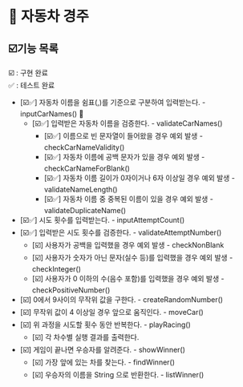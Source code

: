 # 🚗 자동차 경주

## ☑️기능 목록

☑️ : 구현 완료 <BR>
✅ : 테스트 완료

- [☑️✅] 자동차 이름을 쉼표(,)를 기준으로 구분하여 입력받는다. - inputCarNames() 🍏
    - [☑️✅] 입력받은 자동차 이름을 검증한다. - validateCarNames() 
        - [☑️✅] 이름으로 빈 문자열이 들어왔을 경우 예외 발생 - checkCarNameValidity() 
        - [☑️✅] 자동차 이름에 공백 문자가 있을 경우 예외 발생 - checkCarNameForBlank() 
        - [☑️✅] 자동차 이름 길이가 0자이거나 6자 이상일 경우 예외 발생 - validateNameLength() 
        - [☑️✅] 자동차 이름 중 중복된 이름이 있을 경우 예외 발생 - validateDuplicateName() 
- [☑️✅] 시도 횟수를 입력받는다. - inputAttemptCount()
- [☑️✅] 입력받은 시도 횟수를 검증한다. - validateAttemptNumber()
    - [☑️] 사용자가 공백을 입력했을 경우 예외 발생 - checkNonBlank
    - [☑️] 사용자가 숫자가 아닌 문자(실수 등)를 입력했을 경우 예외 발생 - checkInteger()
    - [☑️] 사용자가 0 이하의 수(음수 포함)를 입력했을 경우 예외 발생 - checkPositiveNumber()
- [☑️] 0에서 9사이의 무작위 값을 구한다. - createRandomNumber()
- [☑️] 무작위 값이 4 이상일 경우 앞으로 움직인다. - moveCar()
- [☑️] 위 과정을 시도할 횟수 동안 반복한다. - playRacing()
    - [☑️] 각 차수별 실행 결과를 출력한다.
- [☑️] 게임이 끝나면 우승자를 알려준다. - showWinner()
    - [☑️] 가장 앞에 있는 차를 찾는다. - findWinner()
    - [☑️] 우승자의 이름을 String 으로 반환한다. - listWinner()